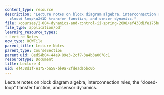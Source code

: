 ```yaml
---
content_type: resource
description: "Lecture notes on block diagram algebra, interconnection rules, the \u201C\
  closed-loop\u201D transfer function, and sensor dynamics."
file: /courses/2-004-dynamics-and-control-ii-spring-2008/ef438d1fe175ba58bb9a2fdeadebbc0b_lecture_04.pdf
file_type: application/pdf
learning_resource_types:
- Lecture Notes
ocw_type: OCWFile
parent_title: Lecture Notes
parent_type: CourseSection
parent_uid: 8ed54b04-44e9-89e3-2cf7-3a4b3a0078c1
resourcetype: Document
title: Lecture 4
uid: ef438d1f-e175-ba58-bb9a-2fdeadebbc0b
---
```

Lecture notes on block diagram algebra, interconnection rules, the “closed-loop” transfer function, and sensor dynamics.

